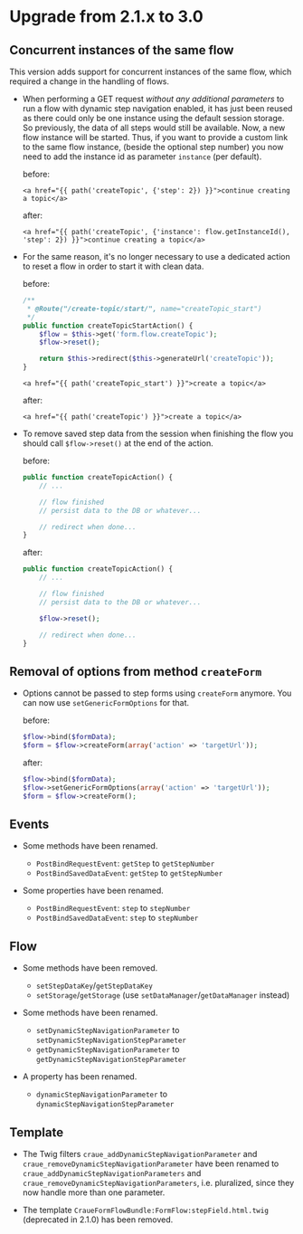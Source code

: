 # Upgrade from 2.1.x to 3.0

## Concurrent instances of the same flow

This version adds support for concurrent instances of the same flow, which required a change in the handling of flows.

- When performing a GET request _without any additional parameters_ to run a flow with dynamic step navigation enabled,
  it has just been reused as there could only be one instance using the default session storage. So previously, the
  data of all steps would still be available. Now, a new flow instance will be started. Thus, if you want to provide a
  custom link to the same flow instance, (beside the optional step number) you now need to add the instance id as
  parameter `instance` (per default).

	before:
	```html+jinja
	<a href="{{ path('createTopic', {'step': 2}) }}">continue creating a topic</a>
	```

	after:
	```html+jinja
	<a href="{{ path('createTopic', {'instance': flow.getInstanceId(), 'step': 2}) }}">continue creating a topic</a>
	```

- For the same reason, it's no longer necessary to use a dedicated action to reset a flow in order to start it with
  clean data.

	before:
	```php
	/**
	 * @Route("/create-topic/start/", name="createTopic_start")
	 */
	public function createTopicStartAction() {
		$flow = $this->get('form.flow.createTopic');
		$flow->reset();

		return $this->redirect($this->generateUrl('createTopic'));
	}
	```
	```html+jinja
	<a href="{{ path('createTopic_start') }}">create a topic</a>
	```

	after:
	```html+jinja
	<a href="{{ path('createTopic') }}">create a topic</a>
	```

- To remove saved step data from the session when finishing the flow you should call `$flow->reset()` at the end of the
  action.

	before:
	```php
	public function createTopicAction() {
		// ...

		// flow finished
		// persist data to the DB or whatever...

		// redirect when done...
	}
	```

	after:
	```php
	public function createTopicAction() {
		// ...

		// flow finished
		// persist data to the DB or whatever...

		$flow->reset();

		// redirect when done...
	}
	```

## Removal of options from method `createForm`

- Options cannot be passed to step forms using `createForm` anymore. You can now use `setGenericFormOptions` for that.

	before:
	```php
	$flow->bind($formData);
	$form = $flow->createForm(array('action' => 'targetUrl'));
	```

	after:
	```php
	$flow->bind($formData);
	$flow->setGenericFormOptions(array('action' => 'targetUrl'));
	$form = $flow->createForm();
	```

## Events

- Some methods have been renamed.

	- `PostBindRequestEvent`: `getStep` to `getStepNumber`
	- `PostBindSavedDataEvent`: `getStep` to `getStepNumber`

- Some properties have been renamed.

	- `PostBindRequestEvent`: `step` to `stepNumber`
	- `PostBindSavedDataEvent`: `step` to `stepNumber`

## Flow

- Some methods have been removed.

	- `setStepDataKey`/`getStepDataKey`
	- `setStorage`/`getStorage` (use `setDataManager`/`getDataManager` instead)

- Some methods have been renamed.

	- `setDynamicStepNavigationParameter` to `setDynamicStepNavigationStepParameter`
	- `getDynamicStepNavigationParameter` to `getDynamicStepNavigationStepParameter`

- A property has been renamed.

	- `dynamicStepNavigationParameter` to `dynamicStepNavigationStepParameter`

## Template

- The Twig filters `craue_addDynamicStepNavigationParameter` and `craue_removeDynamicStepNavigationParameter` have been
  renamed to `craue_addDynamicStepNavigationParameters` and `craue_removeDynamicStepNavigationParameters`, i.e.
  pluralized, since they now handle more than one parameter.

- The template `CraueFormFlowBundle:FormFlow:stepField.html.twig` (deprecated in 2.1.0) has been removed.
